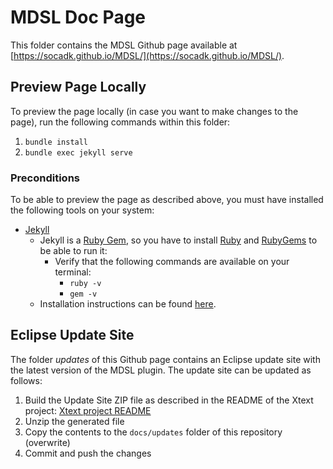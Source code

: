 # MDSL Doc Page

This folder contains the MDSL Github page available at [https://socadk.github.io/MDSL/](https://socadk.github.io/MDSL/).

## Preview Page Locally
To preview the page locally (in case you want to make changes to the page), run the following commands within this folder:

 1. `bundle install`
 2. `bundle exec jekyll serve`
 
### Preconditions
To be able to preview the page as described above, you must have installed the following tools on your system:

 * [Jekyll](https://jekyllrb.com/docs/installation/)
   * Jekyll is a [Ruby Gem](https://rubygems.org/pages/download), so you have to install [Ruby](https://www.ruby-lang.org/en/downloads/) and [RubyGems](https://rubygems.org/pages/download) to be able to run it:
     * Verify that the following commands are available on your terminal:
       * `ruby -v`
       * `gem -v`
   * Installation instructions can be found [here](https://jekyllrb.com/docs/installation/).

## Eclipse Update Site
The folder _updates_ of this Github page contains an Eclipse update site with the latest version of the MDSL plugin. The update site can be updated as follows:

 1. Build the Update Site ZIP file as described in the README of the Xtext project: [Xtext project README](./../dslws/org.map.mdsl.parent#build-eclipse-update-site-locally)
 2. Unzip the generated file
 3. Copy the contents to the `docs/updates` folder of this repository (overwrite)
 4. Commit and push the changes
